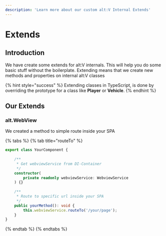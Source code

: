 ```yaml
---
description: 'Learn more about our custom alt:V Internal Extends'
---
```


# Extends

## Introduction

We have create some extends for alt:V internals. This will help you do some basic stuff without the boilerplate. Extending means that we create new methods and properties on internal alt:V classes

{% hint style="success" %}
Extending classes in TypeScript, is done by overriding the prototype for a class like **Player** or **Vehicle**.
{% endhint %}

## Our Extends

### alt.WebView

We created a method to simple route inside your SPA

{% tabs %}
{% tab title="routeTo" %}
```typescript
export class YourComponent {
    
    /**
     * Get webviewService from DI-Container
     */
    constructor(
        private readonly webviewService: WebviewService
    ) {}
    
    /**
     * Route to specific url inside your SPA
     */
    public yourMethod(): void {
        this.webviewService.routeTo('/your/page');
    }
}
```
{% endtab %}
{% endtabs %}

